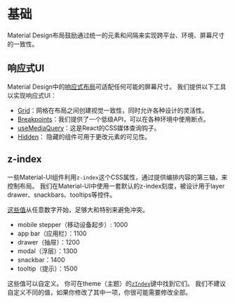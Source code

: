 # 基础

<p class="description">Material Design布局鼓励通过统一的元素和间隔来实现跨平台、环境、屏幕尺寸的一致性。</p>

## 响应式UI

Material Design中的[响应式布局](https://material.io/design/layout/responsive-layout-grid.html)可适配任何可能的屏幕尺寸。 我们提供以下工具以实现响应式UI：

- [Grid](/layout/grid/)：网格在布局之间创建视觉一致性，同时允许各种设计的灵活性。
- [Breakpoints](/layout/breakpoints/)：我们提供了一个低级API，可以在各种环境中使用断点。
- [useMediaQuery](/layout/use-media-query/)：这是React的CSS媒体查询钩子。
- [Hidden](/layout/hidden/)： 隐藏的组件可用于更改元素的可见性。

## z-index

一些Material-UI组件利用`z-index`这个CSS属性，通过提供编排内容的第三轴，来控制布局。 我们在Material-UI中使用一套默认的z-index刻度，被设计用于layer drawer、snackbars、tooltips等控件。

[这些值](https://github.com/mui-org/material-ui/blob/master/packages/material-ui/src/styles/zIndex.js)从任意数字开始，足够大和特别来避免冲突。

- mobile stepper（移动设备起步）: 1000
- app bar（应用栏）：1100
- drawer（抽屉）：1200
- modal（浮层）：1300
- snackbar：1400
- tooltip（提示）：1500

这些值可以自定义。 你可在theme（主题）的[`zIndex`](/customization/default-theme/?expend-path=$.zIndex)键中找到它们。 我们不建议自定义不同的值，如果你修改了其中一项，你很可能需要修改全部。